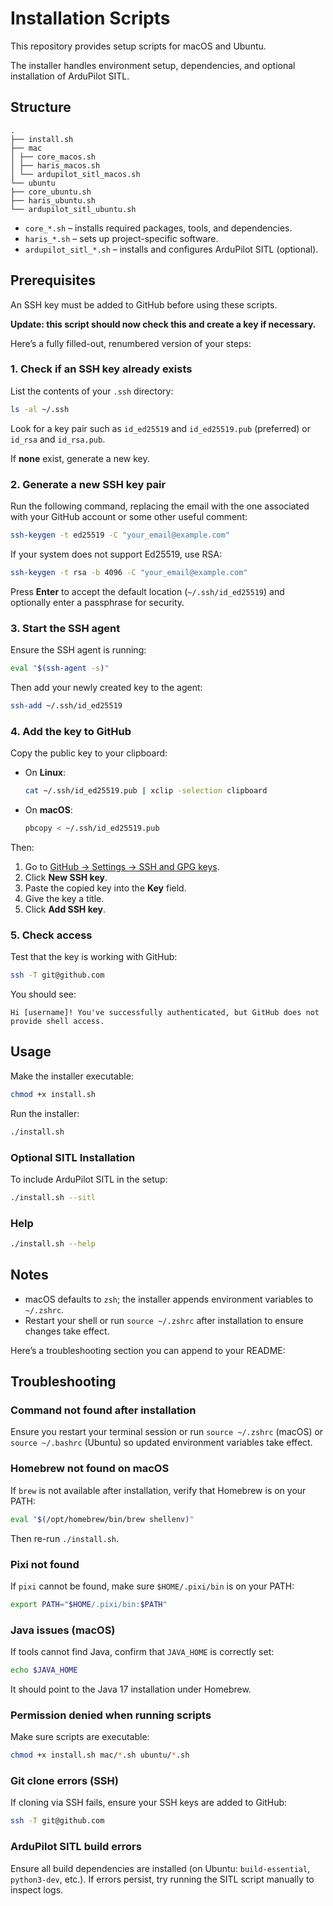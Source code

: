 # Installation Scripts

This repository provides setup scripts for macOS and Ubuntu.

The installer handles environment setup, dependencies, and optional installation of ArduPilot SITL.

## Structure

```
.
├── install.sh
├── mac
│ ├── core_macos.sh
│ ├── haris_macos.sh
│ └── ardupilot_sitl_macos.sh
└── ubuntu
├── core_ubuntu.sh
├── haris_ubuntu.sh
└── ardupilot_sitl_ubuntu.sh
```

- `core_*.sh` – installs required packages, tools, and dependencies.
- `haris_*.sh` – sets up project-specific software.
- `ardupilot_sitl_*.sh` – installs and configures ArduPilot SITL (optional).

## Prerequisites

An SSH key must be added to GitHub before using these scripts.

**Update: this script should now check this and create a key if necessary.**

Here’s a fully filled-out, renumbered version of your steps:

### 1. Check if an SSH key already exists

List the contents of your `.ssh` directory:

```bash
ls -al ~/.ssh
```

Look for a key pair such as `id_ed25519` and `id_ed25519.pub` (preferred) or `id_rsa` and `id_rsa.pub`.

If **none** exist, generate a new key.

### 2. Generate a new SSH key pair

Run the following command, replacing the email with the one associated with your GitHub account or some other useful comment:

```bash
ssh-keygen -t ed25519 -C "your_email@example.com"
```

If your system does not support Ed25519, use RSA:

```bash
ssh-keygen -t rsa -b 4096 -C "your_email@example.com"
```

Press **Enter** to accept the default location (`~/.ssh/id_ed25519`) and optionally enter a passphrase for security.

### 3. Start the SSH agent

Ensure the SSH agent is running:

```bash
eval "$(ssh-agent -s)"
```

Then add your newly created key to the agent:

```bash
ssh-add ~/.ssh/id_ed25519
```

### 4. Add the key to GitHub

Copy the public key to your clipboard:

- On **Linux**:

  ```bash
  cat ~/.ssh/id_ed25519.pub | xclip -selection clipboard
  ```

- On **macOS**:

  ```bash
  pbcopy < ~/.ssh/id_ed25519.pub
  ```

Then:

1. Go to [GitHub → Settings → SSH and GPG keys](https://github.com/settings/keys).
2. Click **New SSH key**.
3. Paste the copied key into the **Key** field.
4. Give the key a title.
5. Click **Add SSH key**.

### 5. Check access

Test that the key is working with GitHub:

```bash
ssh -T git@github.com
```

You should see:

```
Hi [username]! You've successfully authenticated, but GitHub does not provide shell access.
```

## Usage

Make the installer executable:

```bash
chmod +x install.sh
```

Run the installer:

```bash
./install.sh
```

### Optional SITL Installation

To include ArduPilot SITL in the setup:

```bash
./install.sh --sitl
```

### Help

```bash
./install.sh --help
```

## Notes

- macOS defaults to `zsh`; the installer appends environment variables to `~/.zshrc`.
- Restart your shell or run `source ~/.zshrc` after installation to ensure changes take effect.

Here’s a troubleshooting section you can append to your README:

## Troubleshooting

### **Command not found after installation**

Ensure you restart your terminal session or run `source ~/.zshrc` (macOS) or `source ~/.bashrc` (Ubuntu) so updated environment variables take effect.

### **Homebrew not found on macOS**

If `brew` is not available after installation, verify that Homebrew is on your PATH:

```bash
eval "$(/opt/homebrew/bin/brew shellenv)"
```

Then re-run `./install.sh`.

### **Pixi not found**

If `pixi` cannot be found, make sure `$HOME/.pixi/bin` is on your PATH:

```bash
export PATH="$HOME/.pixi/bin:$PATH"
```

### **Java issues (macOS)**

If tools cannot find Java, confirm that `JAVA_HOME` is correctly set:

```bash
echo $JAVA_HOME
```

It should point to the Java 17 installation under Homebrew.

### **Permission denied when running scripts**

Make sure scripts are executable:

```bash
chmod +x install.sh mac/*.sh ubuntu/*.sh
```

### **Git clone errors (SSH)**

If cloning via SSH fails, ensure your SSH keys are added to GitHub:

```bash
ssh -T git@github.com
```

### **ArduPilot SITL build errors**

Ensure all build dependencies are installed (on Ubuntu: `build-essential`, `python3-dev`, etc.). If errors persist, try running the SITL script manually to inspect logs.
